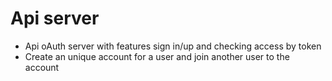 # Api server

- Api oAuth server with features sign in/up and checking access by token
- Create an unique account for a user and join another user to the account
